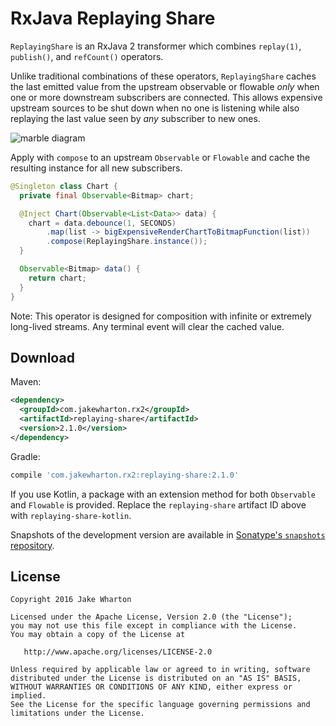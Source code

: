 RxJava Replaying Share
======================

`ReplayingShare` is an RxJava 2 transformer which combines `replay(1)`, `publish()`, and
`refCount()` operators.

Unlike traditional combinations of these operators, `ReplayingShare` caches the last emitted
value from the upstream observable or flowable *only* when one or more downstream subscribers are
connected. This allows expensive upstream sources to be shut down when no one is listening while
also replaying the last value seen by *any* subscriber to new ones.

![marble diagram](marbles.png)

Apply with `compose` to an upstream `Observable` or `Flowable` and cache the resulting instance for
all new subscribers.

```java
@Singleton class Chart {
  private final Observable<Bitmap> chart;

  @Inject Chart(Observable<List<Data>> data) {
    chart = data.debounce(1, SECONDS)
        .map(list -> bigExpensiveRenderChartToBitmapFunction(list))
        .compose(ReplayingShare.instance());
  }

  Observable<Bitmap> data() {
    return chart;
  }
}
```

Note: This operator is designed for composition with infinite or extremely long-lived streams. Any
terminal event will clear the cached value.


Download
--------

Maven:
```xml
<dependency>
  <groupId>com.jakewharton.rx2</groupId>
  <artifactId>replaying-share</artifactId>
  <version>2.1.0</version>
</dependency>
```
Gradle:
```groovy
compile 'com.jakewharton.rx2:replaying-share:2.1.0'
```

If you use Kotlin, a package with an extension method for both `Observable` and `Flowable` is
provided. Replace the `replaying-share` artifact ID above with `replaying-share-kotlin`.

Snapshots of the development version are available in [Sonatype's `snapshots` repository][snap].


License
-------

    Copyright 2016 Jake Wharton

    Licensed under the Apache License, Version 2.0 (the "License");
    you may not use this file except in compliance with the License.
    You may obtain a copy of the License at

       http://www.apache.org/licenses/LICENSE-2.0

    Unless required by applicable law or agreed to in writing, software
    distributed under the License is distributed on an "AS IS" BASIS,
    WITHOUT WARRANTIES OR CONDITIONS OF ANY KIND, either express or implied.
    See the License for the specific language governing permissions and
    limitations under the License.



 [snap]: https://oss.sonatype.org/content/repositories/snapshots/
